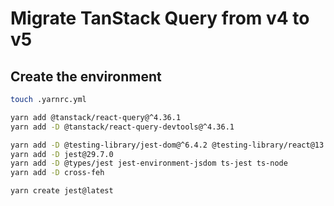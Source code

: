 # Migrate TanStack Query from v4 to v5

## Create the environment

```sh
touch .yarnrc.yml
```

```sh
yarn add @tanstack/react-query@^4.36.1
yarn add -D @tanstack/react-query-devtools@^4.36.1
```

```sh
yarn add -D @testing-library/jest-dom@^6.4.2 @testing-library/react@13.4.0
yarn add -D jest@29.7.0
yarn add -D @types/jest jest-environment-jsdom ts-jest ts-node
yarn add -D cross-feh

yarn create jest@latest
```
